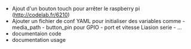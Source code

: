 - Ajout d'un bouton touch pour arrêter le raspberry pi (http://codelab.fr/6210)
- Ajouter un fichier de conf YAML pour initialiser des variables comme 
		- media_path
		- button_pin pour GPIO
		- port et vitesse Liasion serie
		- ...
- documentaion code 
- documentation usage
